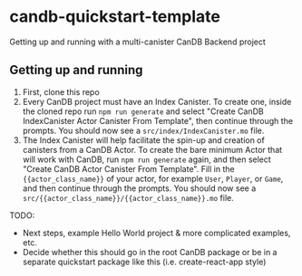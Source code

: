 # candb-quickstart-template
Getting up and running with a multi-canister CanDB Backend project

## Getting up and running

1. First, clone this repo
2. Every CanDB project must have an Index Canister. To create one, inside the cloned repo run `npm run generate` and select "Create CanDB IndexCanister Actor Canister From Template", then continue through the prompts. You should now see a `src/index/IndexCanister.mo` file.
3. The Index Canister will help facilitate the spin-up and creation of canisters from a CanDB Actor. To create the bare minimum Actor that will work with CanDB, run `npm run generate` again, and then select "Create CanDB Actor Canister From Template". Fill in the `{{actor_class_name}}` of your actor, for example `User`, `Player`, or `Game`, and then continue through the prompts. You should now see a `src/{{actor_class_name}}/{{actor_class_name}}.mo` file.


TODO: 
- Next steps, example Hello World project & more complicated examples, etc.
- Decide whether this should go in the root CanDB package or be in a separate quickstart package like this (i.e. create-react-app style)


